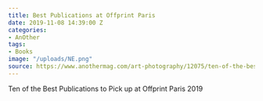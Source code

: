 ```yaml
---
title: Best Publications at Offprint Paris
date: 2019-11-08 14:39:00 Z
categories:
- AnOther
tags:
- Books
image: "/uploads/NE.png"
source: https://www.anothermag.com/art-photography/12075/ten-of-the-best-publications-to-pick-up-at-offprint-paris-2019-highlights
---
```


Ten of the Best Publications to Pick up at Offprint Paris 2019